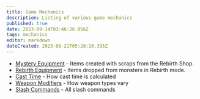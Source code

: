 ```yaml
---
title: Game Mechanics
description: Listing of various game mechanics
published: true
date: 2023-09-14T03:46:26.056Z
tags: mechanics
editor: markdown
dateCreated: 2023-08-21T05:28:10.395Z
---
```


* [Mystery Equipment](/mechanics/mystery-equipment) - Items created with scraps from the Rebirth Shop.
* [Rebirth Equipment](/mechanics/rebirth-equipment) - Items dropped from monsters in Rebirth mode.
* [Cast Time](/mechanics/cast-time) - How cast time is calculated
* [Weapon Modifiers](/mechanics/weapon-modifiers) - How weapon types vary
* [Slash Commands](/mechanics/slash-commands) - All slash commands